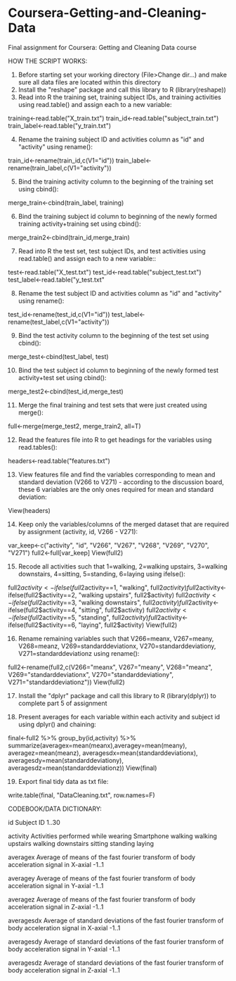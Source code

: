 Coursera-Getting-and-Cleaning-Data
==================================

Final assignment for Coursera: Getting and Cleaning Data course

HOW THE SCRIPT WORKS:

1. Before starting set your working directory (File>Change dir...) and make sure all data files are located within this directory
2. Install the "reshape" package and call this library to R (library(reshape))
3. Read into R the training set, training subject IDs, and training activities using read.table() and assign each to a new variable:

training<-read.table("X_train.txt")
train_id<-read.table("subject_train.txt")
train_label<-read.table("y_train.txt")

4. Rename the training subject ID and activities column as "id" and "activity" using rename():

train_id<-rename(train_id,c(V1="id"))
train_label<-rename(train_label,c(V1="activity"))

5. Bind the training activity column to the beginning of the training set using cbind():

merge_train<-cbind(train_label, training)

6. Bind the training subject id column to beginning of the newly formed training activity+training set using cbind():

merge_train2<-cbind(train_id,merge_train)

7. Read into R the test set, test subject IDs, and test activities using read.table() and assign each to a new variable::

test<-read.table("X_test.txt")
test_id<-read.table("subject_test.txt")
test_label<-read.table("y_test.txt"

8. Rename the test subject ID and activities column as "id" and "activity" using rename():

test_id<-rename(test_id,c(V1="id"))
test_label<-rename(test_label,c(V1="activity"))

9. Bind the test activity column to the beginning of the test set using cbind():

merge_test<-cbind(test_label, test)

10. Bind the test subject id column to beginning of the newly formed test activity+test set using cbind():

merge_test2<-cbind(test_id,merge_test)

11. Merge the final training and test sets that were just created using merge():

full<-merge(merge_test2, merge_train2, all=T)

12. Read the features file into R to get headings for the variables using read.tables():

headers<-read.table("features.txt")

13. View features file and find the variables corresponding to mean and standard deviation (V266 to V271) - according to the discussion board, these 6 variables are the only ones required for mean and standard deviation:

View(headers)

14. Keep only the variables/columns of the merged dataset that are required by assignment (activity, id, V266 - V271):

var_keep<-c("activity", "id", "V266", "V267", "V268", "V269", "V270", "V271")
full2<-full[var_keep]
View(full2)

15. Recode all activities such that 1=walking, 2=walking upstairs, 3=walking downstairs, 4=sitting, 5=standing, 6=laying using ifelse():

full2$activity<-ifelse(full2$activity==1, "walking", full2$activity)
full2$activity<-ifelse(full2$activity==2, "walking upstairs", full2$activity)
full2$activity<-ifelse(full2$activity==3, "walking downstairs", full2$activity)
full2$activity<-ifelse(full2$activity==4, "sitting", full2$activity)
full2$activity<-ifelse(full2$activity==5, "standing", full2$activity)
full2$activity<-ifelse(full2$activity==6, "laying", full2$activity)
View(full2)

16. Rename remaining variables such that V266=meanx, V267=meany, V268=meanz, V269=standarddeviationx, V270=standarddeviationy, V271=standarddeviationz using rename():

full2<-rename(full2,c(V266="meanx", V267="meany", V268="meanz", V269="standarddeviationx", V270="standarddeviationy", V271="standarddeviationz"))
View(full2)

17. Install the "dplyr" package and call this library to R (library(dplyr)) to complete part 5 of assignment

18. Present averages for each variable within each activity and subject id using dplyr() and chaining:

final<-full2 %>% group_by(id,activity) %>% summarize(averagex=mean(meanx),averagey=mean(meany), averagez=mean(meanz), averagesdx=mean(standarddeviationx), averagesdy=mean(standarddeviationy), averagesdz=mean(standarddeviationz))
View(final)

19. Export final tidy data as txt file:

write.table(final, "DataCleaning.txt", row.names=F)



CODEBOOK/DATA DICTIONARY:

id
  Subject ID
    1..30

activity
 Activities performed while wearing Smartphone
  walking
  walking upstairs
  walking downstairs
  sitting
  standing
  laying

averagex
  Average of means of the fast fourier transform of body acceleration signal in X-axial
    -1..1
    
averagey
  Average of means of the fast fourier transform of body acceleration signal in Y-axial
    -1..1
    
averagez
  Average of means of the fast fourier transform of body acceleration signal in Z-axial
    -1..1

averagesdx
  Average of standard deviations of the fast fourier transform of body acceleration signal in X-axial
    -1..1

averagesdy
  Average of standard deviations of the fast fourier transform of body acceleration signal in Y-axial
    -1..1

averagesdz
  Average of standard deviations of the fast fourier transform of body acceleration signal in Z-axial
    -1..1


